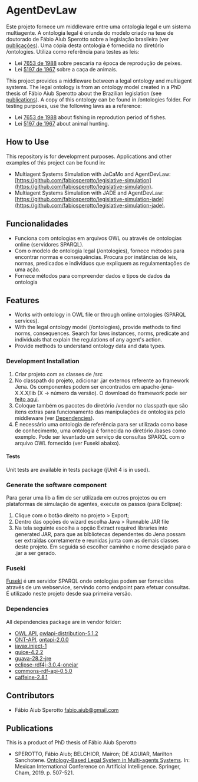 # AgentDevLaw

Este projeto fornece um middleware entre uma ontologia legal e um sistema multiagente. A ontologia legal é oriunda do modelo criado na tese de doutorado de Fábio Aiub Sperotto sobre a legislação brasileira (ver [publicações](#publications)). Uma cópia desta ontologia é fornecida no diretório /ontologies. Utiliza como referência para testes as leis:

- Lei [7653 de 1988](http://www.planalto.gov.br/Ccivil_03/leis/L7653.htm) sobre pescaria na época de reprodução de peixes.
- Lei [5197 de 1967](http://www.planalto.gov.br/ccivil_03/leis/L5197compilado.htm) sobre a caça de animais.



This project provides a middleware between a legal ontology and multiagent systems. The legal ontology is from an ontology model created in a PhD thesis of Fábio Aiub Sperotto about the Brazilian legislation (see [publications](#publications)). A copy of this ontology can be found in /ontologies folder. For testing purposes, use the following laws as a reference:
- Lei [7653 de 1988](http://www.planalto.gov.br/Ccivil_03/leis/L7653.htm) about fishing in reprodution period of fishes.
- Lei [5197 de 1967](http://www.planalto.gov.br/ccivil_03/leis/L5197compilado.htm) about animal hunting.



## How to Use

This repository is for development purposes. Applications and other examples of this project can be found in:

- Multiagent Systems Simulation with JaCaMo and AgentDevLaw: [https://github.com/fabiosperotto/legislative-simulation](https://github.com/fabiosperotto/legislative-simulation).
- Multiagent Systems Simulation with JADE and AgentDevLaw: [https://github.com/fabiosperotto/legislative-simulation-jade](https://github.com/fabiosperotto/legislative-simulation-jade).



## Funcionalidades

- Funciona com ontologias em arquivos OWL ou através de ontologias online (servidores SPARQL).
- Com o modelo de ontologia legal (/ontologies), fornece métodos para encontrar normas e consequências. Procura por instâncias de leis, normas, predicados e indivíduos que expliquem as regulamentações de uma ação.
- Fornece métodos para compreender dados e tipos de dados da ontologia

## Features

- Works with ontology in OWL file or through online ontologies (SPARQL services).
- With the legal ontology model (/ontologies), provide methods to find norms, consequences. Search for laws instances, norms, predicate and individuals that explain the regulations of any agent's action.
- Provide methods to understand ontology data and data types.


### Development Installation

1. Criar projeto com as classes de /src
2. No classpath do projeto, adicionar .jar externos referente ao framework Jena. Os componentes podem ser encontrados em apache-jena-X.X.X/lib (X -> número da versão). O download do framework pode ser [feito aqui](https://jena.apache.org/download/index.cgi).
3. Coloque também os pacotes do diretório /vendor no classpath que são itens extras para funcionamento das manipulações de ontologias pelo middleware (ver [Dependencies](#Dependencies)).
4. É necessário uma ontologia de referência para ser utilizada como base de conhecimento, uma ontologia é fornecida no diretório /bases como exemplo. Pode ser levantado um serviço de consultas SPARQL com o arquivo OWL fornecido (ver Fuseki abaixo).

#### Tests
Unit tests are available in tests package (jUnit 4 is in used).


### Generate the software component
Para gerar uma lib a fim de ser utilizada em outros projetos ou em plataformas de simulação de agentes, execute os passos (para Eclipse):
1. Clique com o botão direito no projeto > Export;
2. Dentro das opções do wizard escolha Java > Runnable JAR file
3. Na tela seguinte escolha a opção Extract required libraries into generated JAR, para que as bibliotecas dependentes do Jena possam ser extraídas corretamente e reunidas junta com as demais classes deste projeto. Em seguida só escolher caminho e nome desejado para o .jar a ser gerado.


### Fuseki

[Fuseki](https://jena.apache.org/documentation/fuseki2/) é um servidor SPARQL onde ontologias podem ser fornecidas através de um webservice, servindo como endpoint para efetuar consultas. É utilizado neste projeto desde sua primeira versão.


### Dependencies

All dependencies package are in vendor folder:

- [OWL API](http://owlcs.github.io/owlapi/), [owlapi-distribution-5.1.2](https://github.com/owlcs/owlapi/wiki/All-Releases)
- [ONT-API](https://github.com/owlcs/ont-api), [ontapi-2.0.0](https://search.maven.org/artifact/com.github.owlcs/ontapi/2.0.0/jar)
- [javax.inject-1](https://mvnrepository.com/artifact/javax.inject/javax.inject/1)
- [guice-4.2.2](https://mvnrepository.com/artifact/com.google.inject/guice/4.2.2)
- [guava-28.2-jre](https://mvnrepository.com/artifact/com.google.guava/guava/28.2-jre)
- [eclipse-rdf4j-3.0.4-onejar](https://rdf4j.org/download)
- [commons-rdf-api-0.5.0](https://mvnrepository.com/artifact/org.apache.commons/commons-rdf-api/0.5.0)
- [caffeine-2.8.1](https://search.maven.org/artifact/com.github.ben-manes.caffeine/caffeine/2.8.1/jar)


## Contributors
- Fábio Aiub Sperotto [fabio.aiub@gmail.com](mailto:fabio.aiub@gmail.com)


## Publications 

This is a product of PhD thesis of Fábio Aiub Sperotto

- SPEROTTO, Fábio Aiub; BELCHIOR, Mairon; DE AGUIAR, Marilton Sanchotene. [Ontology-Based Legal System in Multi-agents Systems](https://link.springer.com/chapter/10.1007/978-3-030-33749-0_41). In: Mexican International Conference on Artificial Intelligence. Springer, Cham, 2019. p. 507-521.

